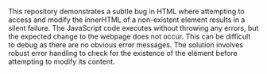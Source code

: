 This repository demonstrates a subtle bug in HTML where attempting to access and modify the innerHTML of a non-existent element results in a silent failure. The JavaScript code executes without throwing any errors, but the expected change to the webpage does not occur. This can be difficult to debug as there are no obvious error messages.  The solution involves robust error handling to check for the existence of the element before attempting to modify its content.